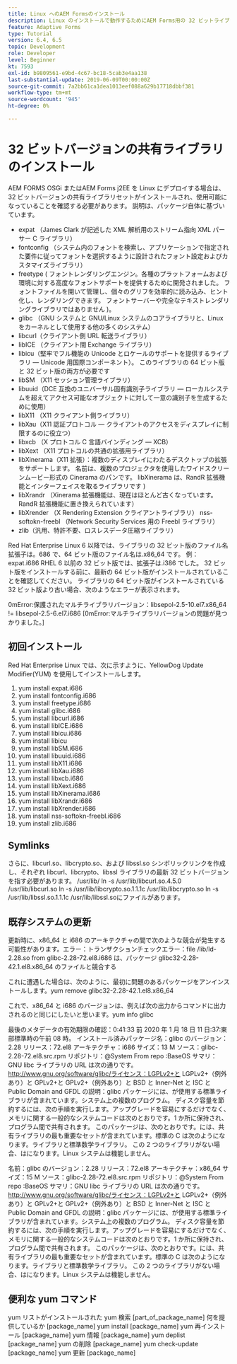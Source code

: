 ```yaml
---
title: Linux へのAEM Formsのインストール
description: Linux のインストールで動作するためにAEM Forms用の 32 ビットライブラリをインストールする方法を説明します。
feature: Adaptive Forms
type: Tutorial
version: 6.4, 6.5
topic: Development
role: Developer
level: Beginner
kt: 7593
exl-id: b9809561-e9bd-4c67-bc18-5cab3e4aa138
last-substantial-update: 2019-06-09T00:00:00Z
source-git-commit: 7a2bb61ca1dea1013eef088a629b17718dbbf381
workflow-type: tm+mt
source-wordcount: '945'
ht-degree: 0%

---
```


# 32 ビットバージョンの共有ライブラリのインストール

AEM FORMS OSGi またはAEM Forms j2EE を Linux にデプロイする場合は、32 ビットバージョンの共有ライブラリセットがインストールされ、使用可能になっていることを確認する必要があります。  説明は、パッケージ自体に基づいています。

* expat （James Clark が記述した XML 解析用のストリーム指向 XML パーサー C ライブラリ）
* fontconfig （システム内のフォントを検索し、アプリケーションで指定された要件に従ってフォントを選択するように設計されたフォント設定およびカスタマイズライブラリ）
* freetype ( フォントレンダリングエンジン。各種のプラットフォームおよび環境に対する高度なフォントサポートを提供するために開発されました。 フォントファイルを開いて管理し、個々のグリフを効率的に読み込み、ヒント化し、レンダリングできます。 フォントサーバーや完全なテキストレンダリングライブラリではありません )。
* glibc （GNU システムと GNU/Linux システムのコアライブラリと、Linux をカーネルとして使用する他の多くのシステム）
* libcurl（クライアント側 URL 転送ライブラリ）
* libICE （クライアント間 Exchange ライブラリ）
* libicu（堅牢でフル機能の Unicode とロケールのサポートを提供するライブラリ — Unicode 用国際コンポーネント）。 このライブラリの 64 ビット版と 32 ビット版の両方が必要です
* libSM （X11 セッション管理ライブラリ）
* libuuid（DCE 互換のユニバーサル固有識別子ライブラリ — ローカルシステムを超えてアクセス可能なオブジェクトに対して一意の識別子を生成するために使用）
* libX11 （X11 クライアント側ライブラリ）
* libXau（X11 認証プロトコル — クライアントのアクセスをディスプレイに制限するのに役立つ）
* libxcb （X プロトコル C 言語バインディング — XCB）
* libXext （X11 プロトコルの共通の拡張用ライブラリ）
* libXinerama（X11 拡張）：複数のディスプレイにわたるデスクトップの拡張をサポートします。 名前は、複数のプロジェクタを使用したワイドスクリーンムービー形式の Cinerama のパンです。 libXinerama は、RandR 拡張機能とインターフェイスを取るライブラリです )
* libXrandr （Xinerama 拡張機能は、現在はほとんど古くなっています。RandR 拡張機能に置き換えられています）
* libXrender （X Rendering Extension クライアントライブラリ） nss-softokn-freebl （Network Security Services 用の Freebl ライブラリ）
* zlib（汎用、特許不要、ロスレスデータ圧縮ライブラリ）

Red Hat Enterprise Linux 6 以降では、ライブラリの 32 ビット版のファイル名拡張子は。686 で、64 ビット版のファイル名は.x86_64 です。 例： expat.i686 RHEL 6 以前の 32 ビット版では、拡張子は.i386 でした。 32 ビット版をインストールする前に、最新の 64 ビット版がインストールされていることを確認してください。 ライブラリの 64 ビット版がインストールされている 32 ビット版より古い場合、次のようなエラーが表示されます。

0mError:保護されたマルチライブラリバージョン：libsepol-2.5-10.el7.x86_64 != libsepol-2.5-6.el7.i686 [0mError:マルチライブラリバージョンの問題が見つかりました。]

## 初回インストール

Red Hat Enterprise Linux では、次に示すように、YellowDog Update Modifier(YUM) を使用してインストールします。

1. yum install expat.i686
2. yum install fontconfig.i686
3. yum install freetype.i686
4. yum install glibc.i686
5. yum install libcurl.i686
6. yum install libICE.i686
7. yum install libicu.i686
8. yum install libicu
9. yum install libSM.i686
10. yum install libuuid.i686
11. yum install libX11.i686
12. yum install libXau.i686
13. yum install libxcb.i686
14. yum install libXext.i686
15. yum install libXinerama.i686
16. yum install libXrandr.i686
17. yum install libXrender.i686
18. yum install nss-softokn-freebl.i686
19. yum install zlib.i686

## Symlinks

さらに、libcurl.so、libcrypto.so、および libssl.so シンボリックリンクを作成し、それぞれ libcurl、libcrypto、libssl ライブラリの最新 32 ビットバージョンを指す必要があります。 /usr/lib/ ln -s /usr/lib/libcurl.so.4.5.0 /usr/lib/libcurl.so ln -s /usr/lib/libcrypto.so.1.1.1c /usr/lib/libcrypto.so ln -s /usr/lib/libssl.so.1.1.1c /usr/lib/libssl.soにファイルがあります。

## 既存システムの更新

更新時に、x86_64 と i686 のアーキテクチャの間で次のような競合が発生する可能性があります。エラー：トランザクションチェックエラー：file /lib/ld-2.28.so from glibc-2.28-72.el8.i686 は、パッケージ glibc32-2.28-42.1.el8.x86_64 のファイルと競合する

これに遭遇した場合は、次のように、最初に問題のあるパッケージをアンインストールします。yum remove glibc32-2.28-42.1.el8.x86_64

これで、x86_64 と i686 のバージョンは、例えば次の出力からコマンドに出力されるのと同じにしたいと思います。yum info glibc

最後のメタデータの有効期限の確認：0:41:33 前 2020 年 1 月 18 日 11 日:37:東部標準時の午前 08 時。
インストール済みパッケージ名：glibc のバージョン：2.28 リリース：72.el8 アーキテクチャ：i686 サイズ：13 M ソース：glibc-2.28-72.el8.src.rpm リポジトリ：@System From repo :BaseOS サマリ：GNU libc ライブラリの URL は次の通りです。http://www.gnu.org/software/glibc/ライセンス：LGPLv2+と LGPLv2+（例外あり）と GPLv2+と GPLv2+（例外あり）と BSD と Inner-Net と ISC と Public Domain and GFDL の説明：glibc パッケージには、が使用する標準ライブラリが含まれています。システム上の複数のプログラム。 ディスク容量を節約するには、次の手順を実行します。アップグレードを容易にするだけでなく、メモリに関する一般的なシステムコードは次のとおりです。1 か所に保持され、プログラム間で共有されます。 このパッケージは、次のとおりです。には、共有ライブラリの最も重要なセットが含まれています。標準の C は次のようになります。ライブラリと標準数学ライブラリ。 この 2 つのライブラリがない場合、はになります。Linux システムは機能しません。

名前：glibc のバージョン：2.28 リリース：72.el8 アーキテクチャ：x86_64 サイズ：15 M ソース：glibc-2.28-72.el8.src.rpm リポジトリ：@System From repo :BaseOS サマリ：GNU libc ライブラリの URL は次の通りです。http://www.gnu.org/software/glibc/ライセンス：LGPLv2+と LGPLv2+（例外あり）と GPLv2+と GPLv2+（例外あり）と BSD と Inner-Net と ISC と Public Domain and GFDL の説明：glibc パッケージには、が使用する標準ライブラリが含まれています。システム上の複数のプログラム。 ディスク容量を節約するには、次の手順を実行します。アップグレードを容易にするだけでなく、メモリに関する一般的なシステムコードは次のとおりです。1 か所に保持され、プログラム間で共有されます。 このパッケージは、次のとおりです。には、共有ライブラリの最も重要なセットが含まれています。標準の C は次のようになります。ライブラリと標準数学ライブラリ。 この 2 つのライブラリがない場合、はになります。Linux システムは機能しません。

## 便利な yum コマンド

yum リストがインストールされた yum 検索 [part_of_package_name]
何を提供しているか [package_name]
yum install [package_name]
yum 再インストール [package_name]
yum 情報 [package_name]
yum deplist [package_name]
yum の削除 [package_name]
yum check-update [package_name]
yum 更新 [package_name]
